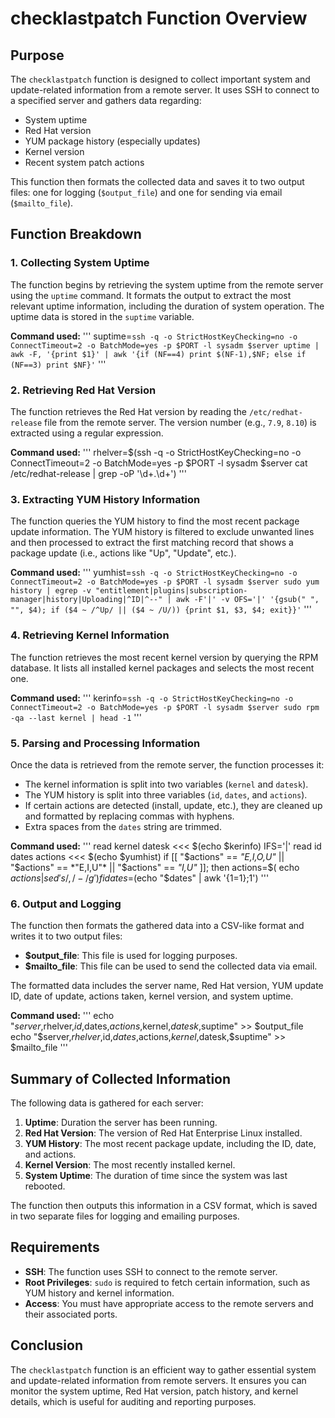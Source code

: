 # checklastpatch Function Overview

## Purpose
The `checklastpatch` function is designed to collect important system and update-related information from a remote server. It uses SSH to connect to a specified server and gathers data regarding:
- System uptime
- Red Hat version
- YUM package history (especially updates)
- Kernel version
- Recent system patch actions

This function then formats the collected data and saves it to two output files: one for logging (`$output_file`) and one for sending via email (`$mailto_file`).

## Function Breakdown

### 1. Collecting System Uptime
The function begins by retrieving the system uptime from the remote server using the `uptime` command. It formats the output to extract the most relevant uptime information, including the duration of system operation. The uptime data is stored in the `suptime` variable.

**Command used:**
'''
suptime=`ssh -q -o StrictHostKeyChecking=no -o ConnectTimeout=2 -o BatchMode=yes -p $PORT -l sysadm $server uptime | awk -F, '{print $1}' | awk '{if (NF==4) print $(NF-1),$NF; else if (NF==3) print $NF}'`
'''

### 2. Retrieving Red Hat Version
The function retrieves the Red Hat version by reading the `/etc/redhat-release` file from the remote server. The version number (e.g., `7.9`, `8.10`) is extracted using a regular expression.

**Command used:**
'''
rhelver=$(ssh -q -o StrictHostKeyChecking=no -o ConnectTimeout=2 -o BatchMode=yes -p $PORT -l sysadm $server cat /etc/redhat-release | grep -oP '\d+\.\d+')
'''

### 3. Extracting YUM History Information
The function queries the YUM history to find the most recent package update information. The YUM history is filtered to exclude unwanted lines and then processed to extract the first matching record that shows a package update (i.e., actions like "Up", "Update", etc.).

**Command used:**
'''
yumhist=`ssh -q -o StrictHostKeyChecking=no -o ConnectTimeout=2 -o BatchMode=yes -p $PORT -l sysadm $server sudo yum history | egrep -v "entitlement|plugins|subscription-manager|history|Uploading|^ID|^--" | awk -F'|' -v OFS='|' '{gsub(" ", "", $4); if ($4 ~ /^Up/ || ($4 ~ /U/)) {print $1, $3, $4; exit}}'`
'''

### 4. Retrieving Kernel Information
The function retrieves the most recent kernel version by querying the RPM database. It lists all installed kernel packages and selects the most recent one.

**Command used:**
'''
kerinfo=`ssh -q -o StrictHostKeyChecking=no -o ConnectTimeout=2 -o BatchMode=yes -p $PORT -l sysadm $server sudo rpm -qa --last kernel | head -1`
'''

### 5. Parsing and Processing Information
Once the data is retrieved from the remote server, the function processes it:
- The kernel information is split into two variables (`kernel` and `datesk`).
- The YUM history is split into three variables (`id`, `dates`, and `actions`).
- If certain actions are detected (install, update, etc.), they are cleaned up and formatted by replacing commas with hyphens.
- Extra spaces from the `dates` string are trimmed.

**Command used:**
'''
read kernel datesk <<< $(echo $kerinfo)
IFS='|' read id dates actions <<< $(echo $yumhist)
if [[ "$actions" == *"E,I,O,U"* || "$actions" == *"E,I,U"* || "$actions" == *"I,U"* ]]; then
    actions=$( echo $actions | sed 's/,/-/g')
fi
dates=$(echo "$dates" | awk '{$1=$1};1')
'''

### 6. Output and Logging
The function then formats the gathered data into a CSV-like format and writes it to two output files:
- **$output_file**: This file is used for logging purposes.
- **$mailto_file**: This file can be used to send the collected data via email.

The formatted data includes the server name, Red Hat version, YUM update ID, date of update, actions taken, kernel version, and system uptime.

**Command used:**
'''
echo "$server,$rhelver,$id,$dates,$actions,$kernel,$datesk,$suptime" >> $output_file
echo "$server,$rhelver,$id,$dates,$actions,$kernel,$datesk,$suptime" >> $mailto_file
'''

## Summary of Collected Information
The following data is gathered for each server:
1. **Uptime**: Duration the server has been running.
2. **Red Hat Version**: The version of Red Hat Enterprise Linux installed.
3. **YUM History**: The most recent package update, including the ID, date, and actions.
4. **Kernel Version**: The most recently installed kernel.
5. **System Uptime**: The duration of time since the system was last rebooted.

The function then outputs this information in a CSV format, which is saved in two separate files for logging and emailing purposes.

## Requirements
- **SSH**: The function uses SSH to connect to the remote server.
- **Root Privileges**: `sudo` is required to fetch certain information, such as YUM history and kernel information.
- **Access**: You must have appropriate access to the remote servers and their associated ports.

## Conclusion
The `checklastpatch` function is an efficient way to gather essential system and update-related information from remote servers. It ensures you can monitor the system uptime, Red Hat version, patch history, and kernel details, which is useful for auditing and reporting purposes.

